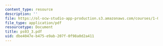 ```yaml
---
content_type: resource
description: ''
file: https://ol-ocw-studio-app-production.s3.amazonaws.com/courses/1-017-computing-and-data-analysis-for-environmental-applications-fall-2003/dbe4047eb475e9ab207f0f98a0d2a411_ps03_3.pdf
file_type: application/pdf
resourcetype: Document
title: ps03_3.pdf
uid: dbe4047e-b475-e9ab-207f-0f98a0d2a411
---
```

